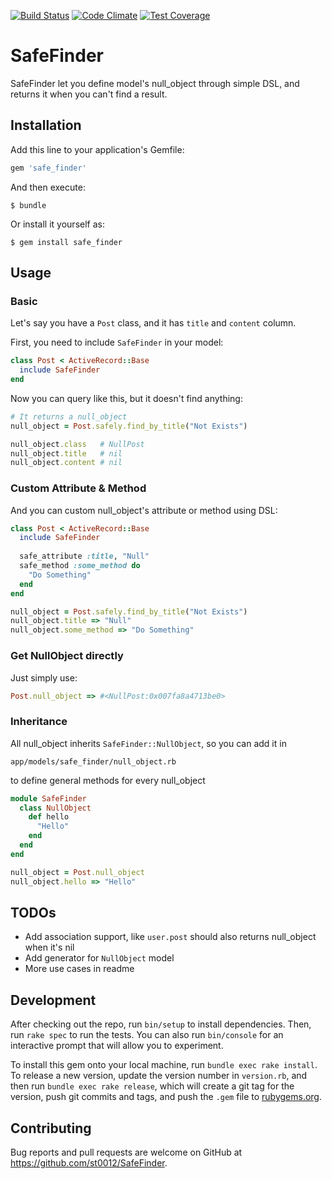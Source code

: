 [![Build Status](https://travis-ci.org/st0012/SafeFinder.svg)](https://travis-ci.org/st0012/SafeFinder)
[![Code Climate](https://codeclimate.com/github/st0012/SafeFinder/badges/gpa.svg)](https://codeclimate.com/github/st0012/SafeFinder)
[![Test Coverage](https://codeclimate.com/github/st0012/SafeFinder/badges/coverage.svg)](https://codeclimate.com/github/st0012/SafeFinder/coverage)
# SafeFinder

SafeFinder let you define model's null_object through simple DSL, and returns it when you can't find a result.

## Installation

Add this line to your application's Gemfile:

```ruby
gem 'safe_finder'
```

And then execute:

    $ bundle

Or install it yourself as:

    $ gem install safe_finder

## Usage

### Basic
Let's say you have a `Post` class, and it has `title` and `content` column.

First, you need to include `SafeFinder` in your model:

```ruby
class Post < ActiveRecord::Base
  include SafeFinder
end
```

Now you can query like this, but it doesn't find anything:

```ruby
# It returns a null_object
null_object = Post.safely.find_by_title("Not Exists")

null_object.class   # NullPost
null_object.title   # nil
null_object.content # nil
```

### Custom Attribute & Method

And you can custom null_object's attribute or method using DSL:

```ruby
class Post < ActiveRecord::Base
  include SafeFinder
  
  safe_attribute :title, "Null"
  safe_method :some_method do
    "Do Something"
  end
end
```

```ruby
null_object = Post.safely.find_by_title("Not Exists")
null_object.title => "Null"
null_object.some_method => "Do Something"
```

### Get NullObject directly

Just simply use:
```ruby
Post.null_object => #<NullPost:0x007fa8a4713be0>
```

### Inheritance

All null_object inherits `SafeFinder::NullObject`, so you can add it in

```
app/models/safe_finder/null_object.rb
```

to define general methods for every null_object

```ruby
module SafeFinder
  class NullObject
    def hello
      "Hello"
    end
  end
end
```

```ruby
null_object = Post.null_object
null_object.hello => "Hello"
```


## TODOs

- Add association support, like `user.post` should also returns null_object when it's nil
- Add generator for `NullObject` model
- More use cases in readme

## Development

After checking out the repo, run `bin/setup` to install dependencies. Then, run `rake spec` to run the tests. You can also run `bin/console` for an interactive prompt that will allow you to experiment.

To install this gem onto your local machine, run `bundle exec rake install`. To release a new version, update the version number in `version.rb`, and then run `bundle exec rake release`, which will create a git tag for the version, push git commits and tags, and push the `.gem` file to [rubygems.org](https://rubygems.org).

## Contributing

Bug reports and pull requests are welcome on GitHub at https://github.com/st0012/SafeFinder.

